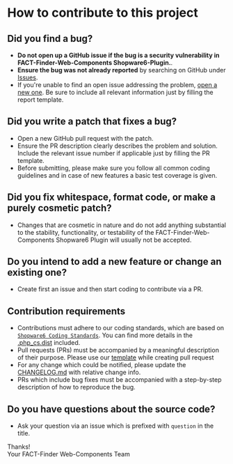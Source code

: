# How to contribute to this project

## Did you find a bug?
- **Do not open up a GitHub issue if the bug is a security vulnerability in FACT-Finder-Web-Components Shopware6-Plugin.**.
- **Ensure the bug was not already reported** by searching on GitHub under [Issues][1].
- If you're unable to find an open issue addressing the problem, [open a new one][2]. Be sure to include all
  relevant information just by filling the report template.

## Did you write a patch that fixes a bug?
- Open a new GitHub pull request with the patch.
- Ensure the PR description clearly describes the problem and solution. Include the relevant issue number if applicable
  just by filling the PR template.
- Before submitting, please make sure you follow all common coding guidelines and in case of new features a basic test
  coverage is given.

## Did you fix whitespace, format code, or make a purely cosmetic patch?
- Changes that are cosmetic in nature and do not add anything substantial to the stability, functionality, or testability
  of the FACT-Finder-Web-Components Shopware6 Plugin will usually not be accepted.

## Do you intend to add a new feature or change an existing one?
- Create first an issue and then start coding to contribute via a PR.

## Contribution requirements
- Contributions must adhere to our coding standards, which are based on [`Shopware6 Coding Standards`][3]. You can
  find more details in the [.php_cs.dist](../.php_cs.dist) included.
- Pull requests (PRs) must be accompanied by a meaningful description of their purpose. Please use our
  [template](ISSUE_TEMPLATE.md) while creating pull request
- For any change which could be notified, please update the [CHANGELOG.md](../CHANGELOG.md) with relative change info.
- PRs which include bug fixes must be accompanied with a step-by-step description of how to reproduce the bug.

## Do you have questions about the source code?
- Ask your question via an issue which is prefixed with `question` in the title.

Thanks!  
Your FACT-Finder Web-Components Team

[1]: https://github.com/FACT-Finder-Web-Components/shopware6-plugin/issues
[2]: https://github.com/FACT-Finder-Web-Components/shopware6-plugin/issues/new
[3]: https://developers.shopware.com/developers-guide/coding-standards/
